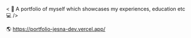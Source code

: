 < 👧 A portfolio of myself which showcases my experiences, education etc 💻 />

🌎 https://portfolio-jesna-dev.vercel.app/
